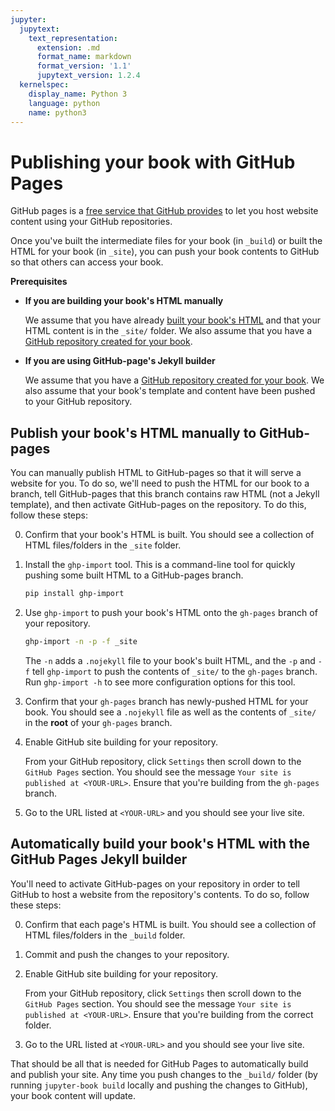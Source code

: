 ```yaml
---
jupyter:
  jupytext:
    text_representation:
      extension: .md
      format_name: markdown
      format_version: '1.1'
      jupytext_version: 1.2.4
  kernelspec:
    display_name: Python 3
    language: python
    name: python3
---
```


# Publishing your book with GitHub Pages


GitHub pages is a [free service that GitHub provides](https://pages.github.com/) to let you host website content
using your GitHub repositories.

Once you've built the intermediate files for your book (in `_build`) or built the HTML
for your book (in `_site`), you can push your book contents to GitHub so that
others can access your book.

**Prerequisites**

* **If you are building your book's HTML manually**

  We assume that you have already [built your book's HTML](book-html.html) and that
  your HTML content is in the `_site/` folder. We also assume that you have a
  [GitHub repository created for your book](../03_build.html#Create-an-online-repository-for-your-book).
* **If you are using GitHub-page's Jekyll builder**

  We assume that you have a
  [GitHub repository created for your book](../03_build.html#Create-an-online-repository-for-your-book).
  We also assume that your book's template and content have been pushed to
  your GitHub repository.

## Publish your book's HTML manually to GitHub-pages

You can manually publish HTML to GitHub-pages so that it will serve a website
for you. To do so, we'll need to push the HTML for our book to a branch, tell GitHub-pages
that this branch contains raw HTML (not a Jekyll template), and then activate
GitHub-pages on the repository. To do this, follow these steps:

0. Confirm that your book's HTML is built. You should see a
   collection of HTML files/folders in the `_site` folder.
1. Install the `ghp-import` tool. This is a command-line tool for
   quickly pushing some built HTML to a GitHub-pages branch.

   ```bash
   pip install ghp-import
   ```
2. Use `ghp-import` to push your book's HTML onto the `gh-pages` branch of your repository.

   ```bash
   ghp-import -n -p -f _site
   ```

   The `-n` adds a `.nojekyll` file to your book's built HTML, and the `-p` and `-f` tell
   `ghp-import` to push the contents of `_site/` to the `gh-pages` branch. Run `ghp-import -h`
   to see more configuration options for this tool.
3. Confirm that your `gh-pages` branch has newly-pushed HTML for your book. You should see
   a `.nojekyll` file as well as the contents of `_site/` in the **root** of your `gh-pages` branch.
4. Enable GitHub site building for your repository.

   From your GitHub repository, click `Settings` then scroll down to the
   `GitHub Pages` section. You should see the message `Your site is published at <YOUR-URL>`.
   Ensure that you're building from the `gh-pages` branch.

5. Go to the URL listed at `<YOUR-URL>` and you should see your live site.

## Automatically build your book's HTML with the GitHub Pages Jekyll builder

You'll need to activate GitHub-pages on your repository in order to tell GitHub
to host a website from the repository's contents.
To do so, follow these steps:

0. Confirm that each page's HTML is built. You should see a
   collection of HTML files/folders in the `_build` folder.
1. Commit and push the changes to your repository.
2. Enable GitHub site building for your repository.

   From your GitHub repository, click `Settings` then scroll down to the
   `GitHub Pages` section. You should see the message `Your site is published at <YOUR-URL>`.
   Ensure that you're building from the correct folder.

3. Go to the URL listed at `<YOUR-URL>` and you should see your live site.

That should be all that is needed for GitHub Pages to automatically build
and publish your site. Any time you push changes to the `_build/` folder
(by running `jupyter-book build` locally and pushing the changes to GitHub),
your book content will update.
